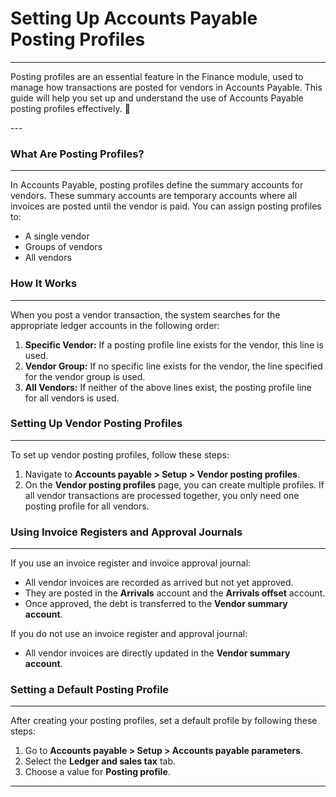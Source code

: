 # Setting Up Accounts Payable Posting Profiles
---
<div class="customized-intro-container" id="introduction">
    <p>Posting profiles are an essential feature in the Finance module, used to manage how transactions are posted for vendors in Accounts Payable. This guide will help you set up and understand the use of Accounts Payable posting profiles effectively. 🤗 </p>
</div>
---

### What Are Posting Profiles?
---
In Accounts Payable, posting profiles define the summary accounts for vendors. These summary accounts are temporary accounts where all invoices are posted until the vendor is paid. You can assign posting profiles to:

- A single vendor
- Groups of vendors
- All vendors

### How It Works
---
When you post a vendor transaction, the system searches for the appropriate ledger accounts in the following order:

1. **Specific Vendor:** If a posting profile line exists for the vendor, this line is used.
2. **Vendor Group:** If no specific line exists for the vendor, the line specified for the vendor group is used.
3. **All Vendors:** If neither of the above lines exist, the posting profile line for all vendors is used.

### Setting Up Vendor Posting Profiles
---
To set up vendor posting profiles, follow these steps:

1. Navigate to **Accounts payable > Setup > Vendor posting profiles**.
2. On the **Vendor posting profiles** page, you can create multiple profiles. If all vendor transactions are processed together, you only need one posting profile for all vendors.

<!-- ![Screenshot of the Vendor posting profiles page](screenshot) -->

### Using Invoice Registers and Approval Journals
---
If you use an invoice register and invoice approval journal:

- All vendor invoices are recorded as arrived but not yet approved.
- They are posted in the **Arrivals** account and the **Arrivals offset** account.
- Once approved, the debt is transferred to the **Vendor summary account**.

If you do not use an invoice register and approval journal:

- All vendor invoices are directly updated in the **Vendor summary account**.

### Setting a Default Posting Profile
---
After creating your posting profiles, set a default profile by following these steps:

1. Go to **Accounts payable > Setup > Accounts payable parameters**.
2. Select the **Ledger and sales tax** tab.
3. Choose a value for **Posting profile**.

---
